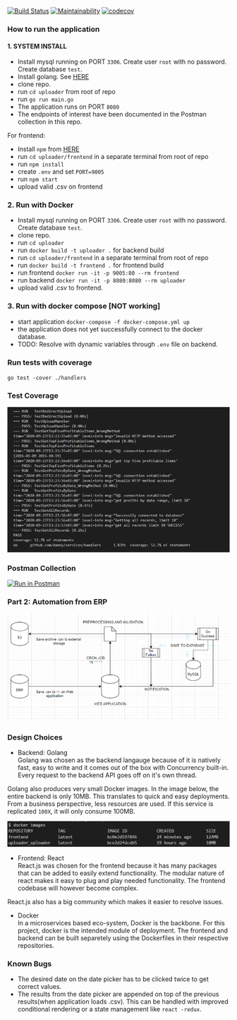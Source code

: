 [![Build Status](https://travis-ci.com/dannylwe/uploader.svg?branch=main)](https://travis-ci.com/dannylwe/uploader) [![Maintainability](https://api.codeclimate.com/v1/badges/7d8de23d3cddf3101095/maintainability)](https://codeclimate.com/github/dannylwe/uploader/maintainability) [![codecov](https://codecov.io/gh/dannylwe/uploader/branch/main/graph/badge.svg)](https://codecov.io/gh/dannylwe/uploader)

### How to run the application  
#### 1. SYSTEM INSTALL
- Install mysql running on PORT `3306`. Create user `root` with no password. Create database `test`.  
- Install golang. See [HERE](https://golang.org/doc/install)
- clone repo.
- run `cd uploader` from root of repo
- run `go run main.go`  
- The application runs on PORT `8080`
- The endpoints of interest have been documented in the Postman collection in this repo.  

For frontend:  
- Install `npm` from [HERE](https://nodejs.org/en/download/)
- run `cd uploader/frontend` in a separate terminal from root of repo
- run `npm install`
- create `.env` and set `PORT=9005`
- run `npm start`
- upload valid .csv on frontend

### 2. Run with Docker  
- Install mysql running on PORT `3306`. Create user `root` with no password. Create database `test`.   
- clone repo.
- run `cd uploader` 
- run `docker build -t uploader .` for backend build
- run `cd uploader/frontend` in a separate terminal from root of repo
- run `docker build -t frontend .` for frontend build 
- run frontend `docker run -it -p 9005:80 --rm frontend`
- run backend `docker run -it -p 8080:8080 --rm uploader`
- upload valid .csv to frontend.

### 3. Run with docker compose  [NOT working]
- start application `docker-compose -f docker-compose.yml up`  
- the application does not yet successfully connect to the docker database.
- TODO: Resolve with dynamic variables through `.env` file on backend.

### Run tests with coverage

```
go test -cover ./handlers
```

### Test Coverage
![TestResults](https://github.com/dannylwe/uploader/blob/main/images/tests.PNG)

### Postman Collection  
[![Run in Postman](https://run.pstmn.io/button.svg)](https://app.getpostman.com/run-collection/59b99ec28fe39ad15abe) 

### Part 2: Automation from ERP 
![Automation](https://github.com/dannylwe/uploader/blob/develop/images/update-process.PNG)

### Design Choices
- Backend: Golang  
Golang was chosen as the backend langauge because of it is natively fast, easy to write and it comes out of the box with Concurrency built-in. Every request to the backend API goes off on it's own thread.  

Golang also produces very small Docker images. In the image below, the entire backend is only 10MB. This translates to quick and easy deployments. From a business perspective, less resources are used. If this service is replicated `100X`, it will only consume 100MB.  

![image-deployment](https://github.com/dannylwe/uploader/blob/develop/images/Image%20Info.PNG)

- Frontend: React  
React.js was chosen for the frontend because it has many packages that can be added to easily extend functionality. The modular nature of react makes it easy to plug and play needed functionality. The frontend codebase will however become complex.  

React.js also has a big community which makes it easier to resolve issues. 

- Docker  
In a microservices based eco-system, Docker is the backbone. For this project, docker is the intended module of deployment. The frontend and backend can be built separetely using the Dockerfiles in their respective repositories.

### Known Bugs  
- The desired date on the date picker has to be clicked twice to get correct values.  
- The results from the date picker are appended on top of the previous results(when application loads .csv). This can be handled with improved conditional rendering or a state management like `react -redux`.
